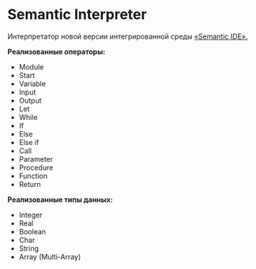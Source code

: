 # Semantic Interpreter

Интерпретатор новой версии интегрированной среды [«Semantic IDE».](https://github.com/seljmov/Semantic-IDE)

__Реализованные операторы:__
- Module
- Start
- Variable
- Input
- Output
- Let
- While
- If
- Else
- Else if
- Call
- Parameter
- Procedure
- Function
- Return

__Реализованные типы данных:__
- Integer
- Real
- Boolean
- Char
- String
- Array (Multi-Array)